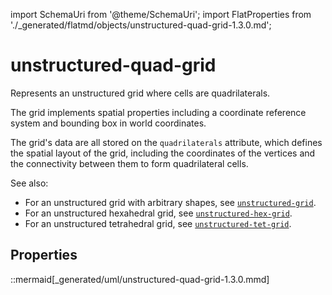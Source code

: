 import SchemaUri from '@theme/SchemaUri';
import FlatProperties from './_generated/flatmd/objects/unstructured-quad-grid-1.3.0.md';

# unstructured-quad-grid

<SchemaUri uri="schema/objects/unstructured-quad-grid/1.3.0/unstructured-quad-grid.schema.json" />

Represents an unstructured grid where cells are quadrilaterals.

The grid implements spatial properties including a coordinate reference system and bounding box in world coordinates.

The grid's data are all stored on the `quadrilaterals` attribute, which defines the spatial layout of the grid, including the coordinates of the vertices and the connectivity between them to form quadrilateral cells.

See also:

- For an unstructured grid with arbitrary shapes, see [`unstructured-grid`](unstructured-grid.md).
- For an unstructured hexahedral grid, see [`unstructured-hex-grid`](unstructured-hex-grid.md).
- For an unstructured tetrahedral grid, see [`unstructured-tet-grid`](unstructured-tet-grid.md).

## Properties

<FlatProperties />

::mermaid[_generated/uml/unstructured-quad-grid-1.3.0.mmd]
